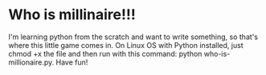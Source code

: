 # Who is millinaire!!!
I'm learning python from the scratch and want to write something, so that's where this little game comes in.
On Linux OS with Python installed, just chmod +x the file and then run with this command: python who-is-millionaire.py.
Have fun!
